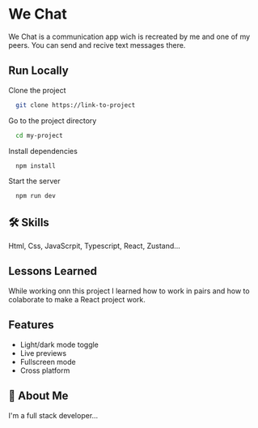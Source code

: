
# We Chat

We Chat is a communication app wich is recreated by me and one of my peers.
You can send and recive text messages there.


## Run Locally

Clone the project

```bash
  git clone https://link-to-project
```

Go to the project directory

```bash
  cd my-project
```

Install dependencies

```bash
  npm install
```

Start the server

```bash
  npm run dev
```


## 🛠 Skills
Html, Css, JavaScrpit, Typescript, React, Zustand... 

## Lessons Learned

While working onn this project I learned how to work in pairs and how to colaborate to make a React project work.
## Features

- Light/dark mode toggle
- Live previews
- Fullscreen mode
- Cross platform


## 🚀 About Me
I'm a full stack developer...

